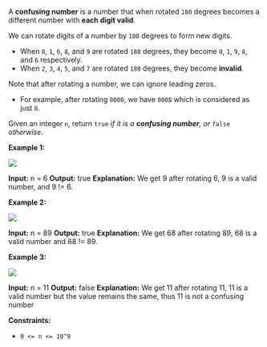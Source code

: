 
A  **confusing number**  is a number that when rotated  `180`  degrees becomes a different number with  **each digit valid**.

We can rotate digits of a number by  `180`  degrees to form new digits.

-   When  `0`,  `1`,  `6`,  `8`, and  `9`  are rotated  `180`  degrees, they become  `0`,  `1`,  `9`,  `8`, and  `6`  respectively.
-   When  `2`,  `3`,  `4`,  `5`, and  `7`  are rotated  `180`  degrees, they become  **invalid**.

Note that after rotating a number, we can ignore leading zeros.

-   For example, after rotating  `8000`, we have  `0008`  which is considered as just  `8`.

Given an integer  `n`, return  `true` _if it is a  **confusing number**, or_ `false` _otherwise_.

**Example 1:**

![](https://assets.leetcode.com/uploads/2019/03/23/1268_1.png)

**Input:** n = 6
**Output:** true
**Explanation:** We get 9 after rotating 6, 9 is a valid number, and 9 != 6.

**Example 2:**

![](https://assets.leetcode.com/uploads/2019/03/23/1268_2.png)

**Input:** n = 89
**Output:** true
**Explanation:** We get 68 after rotating 89, 68 is a valid number and 68 != 89.

**Example 3:**

![](https://assets.leetcode.com/uploads/2019/03/26/1268_3.png)

**Input:** n = 11
**Output:** false
**Explanation:** We get 11 after rotating 11, 11 is a valid number but the value remains the same, thus 11 is not a confusing number

**Constraints:**

-   `0 <= n <= 10^9`